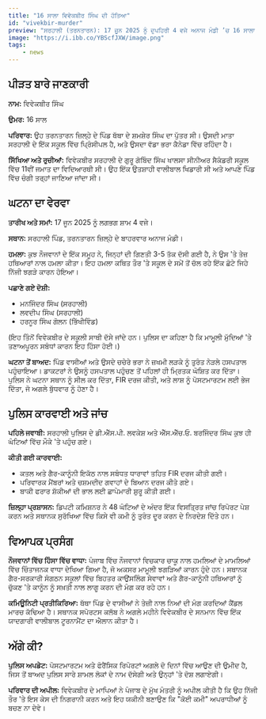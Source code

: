 ```yaml
---
title: "16 ਸਾਲਾ ਵਿਵੇਕਬੀਰ ਸਿੰਘ ਦੀ ਹੱਤਿਆ"
id: "vivekbir-murder"
preview: "ਸਰਹਾਲੀ (ਤਰਨਤਾਰਨ): 17 ਜੂਨ 2025 ਨੂੰ ਦੁਪਹਿਰੀ 4 ਵਜੇ ਅਨਾਜ ਮੰਡੀ ’ਚ 16 ਸਾਲਾ ਵਿਵੇਕਬੀਰ ਸਿੰਘ ‘ਤੇ ਤੇਜ਼ ਧਾਰ ਵਾਲੇ ਹਥਿਆਰਾਂ ਨਾਲ ਹਮਲਾ ਹੋਇਆ। ਇਸ ਹਮਲੇ ਵਿੱਚ ਵਿਵੇਕਬੀਰ ਦੀ ਮੌਤ ਹੋ ਗਈ। ਪੁਲਿਸ ਨੇ ਤਿੰਨ ਮੁਲਜ਼ਮਾਂ ਨੂੰ ਗ੍ਰਿਫ਼ਤਾਰ ਕਰ ਲਿਆ ਹੈ। ਪੂਰੀ ਖ਼ਬਰ ਪੜ੍ਹਨ ਲਈ 'ਪੂਰਾ ਪੜ੍ਹੋ' ਬਟਨ 'ਤੇ ਕਲਿੱਕ ਕਰੋ..."
image: "https://i.ibb.co/YBScfJXW/image.png"
tags: 
    - news
---
```


<h2>ਪੀੜਤ ਬਾਰੇ ਜਾਣਕਾਰੀ</h2>
<p><strong>ਨਾਮ:</strong> ਵਿਵੇਕਬੀਰ ਸਿੰਘ</p>
<p><strong>ਉਮਰ:</strong> 16 ਸਾਲ</p>
<p><strong>ਪਰਿਵਾਰ:</strong> ਉਹ ਤਰਨਤਾਰਨ ਜ਼ਿਲ੍ਹੇ ਦੇ ਪਿੰਡ ਥੱਥਾ ਦੇ ਸ਼ਮਸ਼ੇਰ ਸਿੰਘ ਦਾ ਪੁੱਤਰ ਸੀ। ਉਸਦੀ ਮਾਤਾ ਸਰਹਾਲੀ ਦੇ ਇੱਕ ਸਕੂਲ ਵਿੱਚ ਪ੍ਰਿੰਸੀਪਲ ਹੈ, ਅਤੇ ਉਸਦਾ ਵੱਡਾ ਭਰਾ ਕੈਨੇਡਾ ਵਿੱਚ ਰਹਿੰਦਾ ਹੈ।</p>
<p><strong>ਸਿੱਖਿਆ ਅਤੇ ਰੁਚੀਆਂ:</strong> ਵਿਵੇਕਬੀਰ ਸਰਹਾਲੀ ਦੇ ਗੁਰੂ ਗੋਬਿੰਦ ਸਿੰਘ ਖਾਲਸਾ ਸੀਨੀਅਰ ਸੈਕੰਡਰੀ ਸਕੂਲ ਵਿੱਚ 11ਵੀਂ ਜਮਾਤ ਦਾ ਵਿਦਿਆਰਥੀ ਸੀ। ਉਹ ਇੱਕ ਉਤਸ਼ਾਹੀ ਵਾਲੀਬਾਲ ਖਿਡਾਰੀ ਸੀ ਅਤੇ ਆਪਣੇ ਪਿੰਡ ਵਿੱਚ ਚੰਗੀ ਤਰ੍ਹਾਂ ਜਾਣਿਆ ਜਾਂਦਾ ਸੀ।</p>

<h2>ਘਟਨਾ ਦਾ ਵੇਰਵਾ</h2>
<p><strong>ਤਾਰੀਖ ਅਤੇ ਸਮਾਂ:</strong> 17 ਜੂਨ 2025 ਨੂੰ ਲਗਭਗ ਸ਼ਾਮ 4 ਵਜੇ।</p>
<p><strong>ਸਥਾਨ:</strong> ਸਰਹਾਲੀ ਪਿੰਡ, ਤਰਨਤਾਰਨ ਜ਼ਿਲ੍ਹੇ ਦੇ ਬਾਹਰਵਾਰ ਅਨਾਜ ਮੰਡੀ।</p>
<p><strong>ਹਮਲਾ:</strong> ਕੁਝ ਨੌਜਵਾਨਾਂ ਦੇ ਇੱਕ ਸਮੂਹ ਨੇ, ਜਿਨ੍ਹਾਂ ਦੀ ਗਿਣਤੀ 3-5 ਤੱਕ ਦੱਸੀ ਗਈ ਹੈ, ਨੇ ਉਸ 'ਤੇ ਤੇਜ਼ ਹਥਿਆਰਾਂ ਨਾਲ ਹਮਲਾ ਕੀਤਾ। ਇਹ ਹਮਲਾ ਕਥਿਤ ਤੌਰ 'ਤੇ ਸਕੂਲ ਦੇ ਸਮੇਂ ਤੋਂ ਚੱਲ ਰਹੇ ਇੱਕ ਛੋਟੇ ਜਿਹੇ ਨਿੱਜੀ ਝਗੜੇ ਕਾਰਨ ਹੋਇਆ।</p>
<p><strong>ਪਛਾਣੇ ਗਏ ਦੋਸ਼ੀ:</strong></p>
<ul>
    <li>ਮਨਜਿੰਦਰ ਸਿੰਘ (ਸਰਹਾਲੀ)</li>
    <li>ਲਵਦੀਪ ਸਿੰਘ (ਸਰਹਾਲੀ)</li>
    <li>ਹਰਨੂਰ ਸਿੰਘ ਗੋਲਨ (ਭਿੱਖੀਵਿੰਡ)</li>
</ul>
<p>(ਇਹ ਤਿੰਨੋਂ ਵਿਵੇਕਬੀਰ ਦੇ ਸਕੂਲੀ ਸਾਥੀ ਦੱਸੇ ਜਾਂਦੇ ਹਨ। ਪੁਲਿਸ ਦਾ ਕਹਿਣਾ ਹੈ ਕਿ ਮਾਮੂਲੀ ਮੁੱਦਿਆਂ 'ਤੇ ਤਣਾਅਪੂਰਨ ਸਬੰਧਾਂ ਕਾਰਨ ਇਹ ਹਿੰਸਾ ਹੋਈ।)</p>
<p><strong>ਘਟਨਾ ਤੋਂ ਬਾਅਦ:</strong> ਪਿੰਡ ਵਾਸੀਆਂ ਅਤੇ ਉਸਦੇ ਚਚੇਰੇ ਭਰਾ ਨੇ ਜ਼ਖਮੀ ਲੜਕੇ ਨੂੰ ਤੁਰੰਤ ਨੇੜਲੇ ਹਸਪਤਾਲ ਪਹੁੰਚਾਇਆ। ਡਾਕਟਰਾਂ ਨੇ ਉਸਨੂੰ ਹਸਪਤਾਲ ਪਹੁੰਚਣ ਤੋਂ ਪਹਿਲਾਂ ਹੀ ਮ੍ਰਿਤਕ ਘੋਸ਼ਿਤ ਕਰ ਦਿੱਤਾ। ਪੁਲਿਸ ਨੇ ਘਟਨਾ ਸਥਾਨ ਨੂੰ ਸੀਲ ਕਰ ਦਿੱਤਾ, FIR ਦਰਜ ਕੀਤੀ, ਅਤੇ ਲਾਸ਼ ਨੂੰ ਪੋਸਟਮਾਰਟਮ ਲਈ ਭੇਜ ਦਿੱਤਾ, ਜੋ ਅਗਲੇ ਬੁੱਧਵਾਰ ਨੂੰ ਹੋਣਾ ਹੈ।</p>

<h2>ਪੁਲਿਸ ਕਾਰਵਾਈ ਅਤੇ ਜਾਂਚ</h2>
<p><strong>ਪਹਿਲੇ ਜਵਾਬੀ:</strong> ਸਰਹਾਲੀ ਪੁਲਿਸ ਦੇ ਡੀ.ਐੱਸ.ਪੀ. ਲਵਕੇਸ਼ ਅਤੇ ਐੱਸ.ਐੱਚ.ਓ. ਬਰਜਿੰਦਰ ਸਿੰਘ ਕੁਝ ਹੀ ਘੰਟਿਆਂ ਵਿੱਚ ਮੌਕੇ 'ਤੇ ਪਹੁੰਚ ਗਏ।</p>
<p><strong>ਕੀਤੀ ਗਈ ਕਾਰਵਾਈ:</strong></p>
<ul>
    <li>ਕਤਲ ਅਤੇ ਗੈਰ-ਕਾਨੂੰਨੀ ਇਕੱਠ ਨਾਲ ਸਬੰਧਤ ਧਾਰਾਵਾਂ ਤਹਿਤ FIR ਦਰਜ ਕੀਤੀ ਗਈ।</li>
    <li>ਪਰਿਵਾਰਕ ਮੈਂਬਰਾਂ ਅਤੇ ਚਸ਼ਮਦੀਦ ਗਵਾਹਾਂ ਦੇ ਬਿਆਨ ਦਰਜ ਕੀਤੇ ਗਏ।</li>
    <li>ਬਾਕੀ ਫਰਾਰ ਸ਼ੱਕੀਆਂ ਦੀ ਭਾਲ ਲਈ ਛਾਪੇਮਾਰੀ ਸ਼ੁਰੂ ਕੀਤੀ ਗਈ।</li>
</ul>
<p><strong>ਜ਼ਿਲ੍ਹਾ ਪ੍ਰਸ਼ਾਸਨ:</strong> ਡਿਪਟੀ ਕਮਿਸ਼ਨਰ ਨੇ 48 ਘੰਟਿਆਂ ਦੇ ਅੰਦਰ ਇੱਕ ਵਿਸਤ੍ਰਿਤ ਜਾਂਚ ਰਿਪੋਰਟ ਪੇਸ਼ ਕਰਨ ਅਤੇ ਸਥਾਨਕ ਸੁਰੱਖਿਆ ਵਿੱਚ ਕਿਸੇ ਵੀ ਕਮੀ ਨੂੰ ਤੁਰੰਤ ਦੂਰ ਕਰਨ ਦੇ ਨਿਰਦੇਸ਼ ਦਿੱਤੇ ਹਨ।</p>

<h2>ਵਿਆਪਕ ਪ੍ਰਸੰਗ</h2>
<p><strong>ਨੌਜਵਾਨਾਂ ਵਿੱਚ ਹਿੰਸਾ ਵਿੱਚ ਵਾਧਾ:</strong> ਪੰਜਾਬ ਵਿੱਚ ਨੌਜਵਾਨਾਂ ਵਿਚਕਾਰ ਚਾਕੂ ਨਾਲ ਹਮਲਿਆਂ ਦੇ ਮਾਮਲਿਆਂ ਵਿੱਚ ਚਿੰਤਾਜਨਕ ਵਾਧਾ ਦੇਖਿਆ ਗਿਆ ਹੈ, ਜੋ ਅਕਸਰ ਮਾਮੂਲੀ ਝਗੜਿਆਂ ਕਾਰਨ ਹੁੰਦੇ ਹਨ। ਸਥਾਨਕ ਗੈਰ-ਸਰਕਾਰੀ ਸੰਗਠਨ ਸਕੂਲਾਂ ਵਿੱਚ ਬਿਹਤਰ ਕਾਉਂਸਲਿੰਗ ਸੇਵਾਵਾਂ ਅਤੇ ਗੈਰ-ਕਾਨੂੰਨੀ ਹਥਿਆਰਾਂ ਨੂੰ ਚੁੱਕਣ 'ਤੇ ਕਾਨੂੰਨ ਨੂੰ ਸਖ਼ਤੀ ਨਾਲ ਲਾਗੂ ਕਰਨ ਦੀ ਮੰਗ ਕਰ ਰਹੇ ਹਨ।</p>
<p><strong>ਕਮਿਊਨਿਟੀ ਪ੍ਰਤੀਕਿਰਿਆ:</strong> ਥੱਥਾ ਪਿੰਡ ਦੇ ਵਾਸੀਆਂ ਨੇ ਤੇਜ਼ੀ ਨਾਲ ਨਿਆਂ ਦੀ ਮੰਗ ਕਰਦਿਆਂ ਕੈਂਡਲ ਮਾਰਚ ਕੱਢਿਆ ਹੈ। ਸਥਾਨਕ ਸਪੋਰਟਸ ਕਲੱਬ ਨੇ ਅਗਲੇ ਮਹੀਨੇ ਵਿਵੇਕਬੀਰ ਦੇ ਸਨਮਾਨ ਵਿੱਚ ਇੱਕ ਯਾਦਗਾਰੀ ਵਾਲੀਬਾਲ ਟੂਰਨਾਮੈਂਟ ਦਾ ਐਲਾਨ ਕੀਤਾ ਹੈ।</p>

<h2>ਅੱਗੇ ਕੀ?</h2>
<p><strong>ਪੁਲਿਸ ਅਪਡੇਟ:</strong> ਪੋਸਟਮਾਰਟਮ ਅਤੇ ਫੋਰੈਂਸਿਕ ਰਿਪੋਰਟਾਂ ਅਗਲੇ ਦੋ ਦਿਨਾਂ ਵਿੱਚ ਆਉਣ ਦੀ ਉਮੀਦ ਹੈ, ਜਿਸ ਤੋਂ ਬਾਅਦ ਪੁਲਿਸ ਸਾਰੇ ਸ਼ਾਮਲ ਲੋਕਾਂ ਦੇ ਨਾਮ ਦੱਸੇਗੀ ਅਤੇ ਉਨ੍ਹਾਂ 'ਤੇ ਦੋਸ਼ ਲਗਾਏਗੀ।</p>
<p><strong>ਪਰਿਵਾਰ ਦੀ ਅਪੀਲ:</strong> ਵਿਵੇਕਬੀਰ ਦੇ ਮਾਪਿਆਂ ਨੇ ਪੰਜਾਬ ਦੇ ਮੁੱਖ ਮੰਤਰੀ ਨੂੰ ਅਪੀਲ ਕੀਤੀ ਹੈ ਕਿ ਉਹ ਨਿੱਜੀ ਤੌਰ 'ਤੇ ਇਸ ਕੇਸ ਦੀ ਨਿਗਰਾਨੀ ਕਰਨ ਅਤੇ ਇਹ ਯਕੀਨੀ ਬਣਾਉਣ ਕਿ "ਕੋਈ ਕਮੀ" ਅਪਰਾਧੀਆਂ ਨੂੰ ਬਚਣ ਨਾ ਦੇਵੇ।
